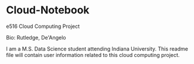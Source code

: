 # Cloud-Notebook
e516 Cloud Computing Project

Bio: Rutledge, De'Angelo

I am a M.S. Data Science student attending Indiana University. This readme file will contain user information related to this cloud computing project.
